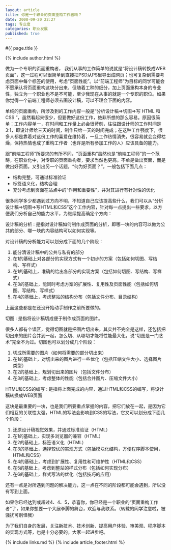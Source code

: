 ```yaml
---
layout: article
title: 你是一个职业的页面重构工作者吗？
date: 2008-09-20 22:27
tags: 专业度
categories: 职业发展
published: true
---
```


#{{ page.title }}

{% include author.html %}

做为一个专职的页面重构者， 我们从事的工作简单的说就是“将设计稿转换成WEB页面”，这一过程可以很简单到直接把PSD从PS里导出成网页；也可复杂到需要考虑页面中每个标签的使用，考虑“页面性能”。以“前端工程师”为目标的同学可能会不愿承认将页面重构这块分出来，但随着工种的细分，加上页面重构本身的专业性，独立为一个职业也不是不可能，至少我现在从事的就是一个专职的职位。如果你觉得一个前端工程师必须去画设计稿，可以不理会下面的内容。

单纯的页面重构，所涉及到的工作内容一般是“分析设计稿=>切图=>写 HTML 和 CSS ”，虽然看起来很少，但要做好这份工作，绝非所想的那么容易。原因很简单：工作内容单一，在时间和工作量上必会很苛刻，往往跟设计师的工作时间是3:1，即设计师给三天的时间，制作只给一天的时间完成；在这种工作强度下，很多人都是靠着对这份工作的喜爱在维持着，一旦工作热情消失，很容易就会变得枯燥，保持热情也成了重构工作者（也许是所有参加工作的人）应该具备的能力。

跟“前端工程师”所要求的有所不同，“页面重构”虽然也是“前端工程师”的一个范畴，在职业化中，对专职的页面重构者，要求当然也更高。不单是做出页面，而是做出好页面。又引出另一个话题，“何为好页面？”，一般包括下面几点：

- 结构完整，可通过标准验证
- 标签语义化，结构合理
- 充分考虑到页面在站点中的“作用和重要性”，并对其进行有针对性的优化

很多同学多少都遇到过方向不明，不知道自己应该提高些什么，我们可以从“分析设计稿=>切图=>写HTML和CSS”这个工作内容，针对每一点提出一些要求，以方便我们分析自己的能力水平，为继续提高确定个方向：

设计稿的分析
: 是指对设计稿如何制作成页面的分析，即哪一块的内容可以做为公共的部分、哪一块的内容结构可以如何实现等。

对设计稿的分析能力可以划分成下面的几个阶段：

1. 能分清设计稿中的公共与私有的部分
2. 在1的基础上对各部分的实现方式有一个初步的方案（包括如何切图、写结构、写样式）
3. 在1的基础上，准确的给出各部分的实现方案（包括如何切图、写结构、写样式）
4. 在3的基础上，能同时考虑方案的扩展性、复用性及页面性能（包括如何切图、写结构、写样式）
5. 在4的基础上，考虑整站的结构分布（包括文件分布、目录结构）

上面这些都是在还没开始动手制作之前所要做的。

切图
: 是指将设计稿切成便于制作成页面的图片。

很多人都有个误区，觉得切图就是把图片切出来，其实并不完全是这样，还包括把切出来的图片合并到一起，怎么切、从哪切才能将性能最大化，说“切图是一门艺术”完全不为过。切图也可以划分成几个阶段：

1. 切成所需要的图片（如何将需要的部分切出来）
2. 在1的基础上，对切出来的图片进行一些优化（包括压缩文件大小、选择图片类型）
3. 在2的基础上，规划切出来的图片（包括文件分布）
4. 在3的基础上，考虑整体的性能（包括合并图片、压缩文件大小）

HTML和CSS的编写
: 是指将上面完成的内容，通过HTML和CSS的编写，将设计稿转换成WEB页面

这块是最重要的一块，也是我们所要重点掌握的内容，把它们放在一起，是因为它们相互的关联性太强，HTML的写法会影响到CSS的写法，它又可以划分成下面几个阶段：

1. 还原设计稿视觉效果，并通过标准验证（HTML）
2. 在1的基础上，实现多浏览器的兼容（HTML）
3. 在2的基础上，标签语义化（HTML）
4. 在3的基础上，选择较优的实现方式（包括模块化结构，方便程序脚本使用，HTML和CSS）
5. 在4的基础上，考虑到扩展性、复用性和可维护性（HTML和CSS）
6. 在5的基础上，考虑到整站的样式分布（包括如何实现分布）
7. 在6的基础上，样式写法的优化（包括技巧的应用）

还有一点是对所遇到问题的解决能力，这一点在不同的阶段都可能会遇到，所以没有写到上面。

如果你已经达到或超过4、4、5，恭喜你，你已经是一个职业的“页面重构工作者”了，如果你想要一个大展拳脚的舞台，欢迎与我联系。（转载的同学注意啦，被骚扰可别怪我）

为了我们自身的发展，关注新技术、技术创新、提高用户体验、审美观、程序脚本的实现方式等，也是十分必要的。大家一起进步吧。

{% include links.md %}
{% include article_footer.html %}
